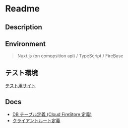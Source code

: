 # Readme

## Description

## Environment

> Nuxt.js (on comopsition api) / TypeScript / FireBase

## テスト環境

[テスト用サイト](https://miya-meshi.netlify.app/)

## Docs

- [DB テーブル定義 (Cloud FireStore 定義)](./.docs/CloudFirestore.md)
- [クライアントルート定義](./.docs/RoutingClient.md)
